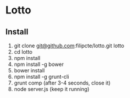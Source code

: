 Lotto
=====

## Install

1. git clone git@github.com:filipcte/lotto.git lotto
2. cd lotto
3. npm install
4. npm install -g bower
5. bower install
6. npm install -g grunt-cli
7. grunt comp (after 3-4 seconds, close it)
8. node server.js (keep it running)
